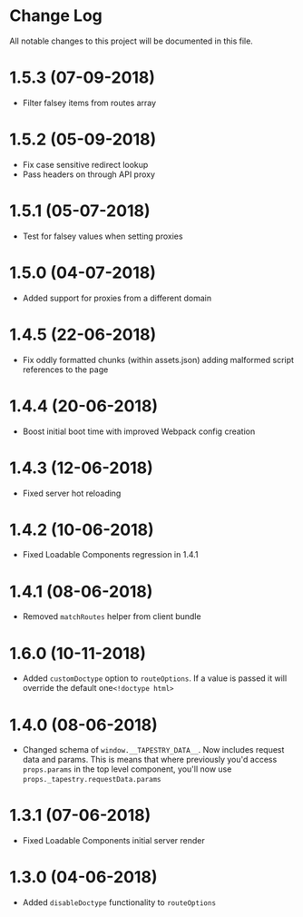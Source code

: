 # Change Log

All notable changes to this project will be documented in this file.

# 1.5.3 (07-09-2018)

* Filter falsey items from routes array

# 1.5.2 (05-09-2018)

* Fix case sensitive redirect lookup
* Pass headers on through API proxy

# 1.5.1 (05-07-2018)

* Test for falsey values when setting proxies

# 1.5.0 (04-07-2018)

* Added support for proxies from a different domain

# 1.4.5 (22-06-2018)

* Fix oddly formatted chunks (within assets.json) adding malformed script references to the page

# 1.4.4 (20-06-2018)

* Boost initial boot time with improved Webpack config creation

# 1.4.3 (12-06-2018)

* Fixed server hot reloading

# 1.4.2 (10-06-2018)

* Fixed Loadable Components regression in 1.4.1

# 1.4.1 (08-06-2018)

* Removed `matchRoutes` helper from client bundle

# 1.6.0 (10-11-2018)
* Added `customDoctype` option to `routeOptions`. If a value is passed it will override the default one`<!doctype html>`

# 1.4.0 (08-06-2018)

* Changed schema of `window.__TAPESTRY_DATA__`. Now includes request data and params. This is means that where previously you'd access `props.params` in the top level component, you'll now use `props._tapestry.requestData.params`

# 1.3.1 (07-06-2018)

* Fixed Loadable Components initial server render

# 1.3.0 (04-06-2018)

* Added `disableDoctype` functionality to `routeOptions`
